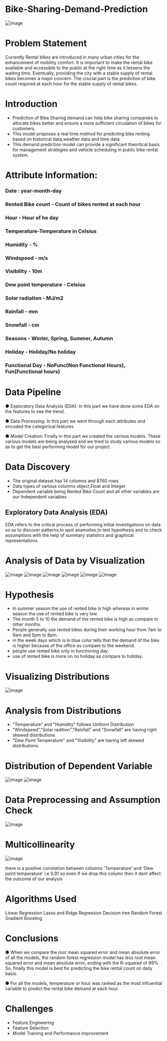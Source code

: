 # Bike-Sharing-Demand-Prediction

![image](https://user-images.githubusercontent.com/107911669/197341317-b4a7af0c-15d5-463a-bafb-ccde09f5cb56.png)

# Problem Statement
Currently Rental bikes are introduced in many urban cities for the enhancement of mobility comfort. It is important to make the rental bike available and accessible to the public at the right time as it lessens the waiting time. Eventually, providing the city with a stable supply of rental bikes becomes a major concern. The crucial part is the prediction of bike count required at each hour for the stable supply of rental bikes.

# Introduction

* Prediction of Bike Sharing demand can help bike sharing companies to allocate bikes better and ensure a more sufficient circulation of bikes for customers.
* This model proposes a real time method for predicting bike renting based on historical data,weather data and time data.
* This demand prediction model can provide a significant theortical basis for management strategies and vehicle scheduling in public bike rental system.

# Attribute Information:
### Date : year-month-day
### Rented Bike count - Count of bikes rented at each hour
### Hour - Hour of he day
### Temperature-Temperature in Celsius
### Humidity - %
### Windspeed - m/s
### Visibility - 10m
### Dew point temperature - Celsius
### Solar radiation - MJ/m2
### Rainfall - mm
### Snowfall - cm
### Seasons - Winter, Spring, Summer, Autumn
### Holiday - Holiday/No holiday
### Functional Day - NoFunc(Non Functional Hours), Fun(Functional hours)

# Data Pipeline
● Exploratory Data Analysis (EDA): In this part we have done some EDA on the features to see the trend.

● Data Processing: In this part we went through each attributes and encoded the categorical features.

● Model Creation: Finally in this part we created the various models. These various models are being analysed and we tried to study various models so as to get the best performing model for our project.

# Data Discovery

* The original dataset has 14 columns and 8760 rows
* Data types of various columns object,Float and Integer
* Dependent variable being Rented Bike Count and all other variables are our Independent variables

## Exploratory Data Analysis (EDA)

EDA refers to the critical process of performing initial investigations on data so as to discover patterns,to spot anamolies,to test hypothesis and to check assumptions with the help of summary statistics and graphical representations 

# Analysis of Data by Visualization
![image](https://user-images.githubusercontent.com/107911669/197342537-4f79fb09-8aad-4f31-8a64-43d8a2e3ef14.png)
![image](https://user-images.githubusercontent.com/107911669/197342558-92c48e03-5efb-4374-8393-b63c79c5cf9e.png)
![image](https://user-images.githubusercontent.com/107911669/197342567-622d384a-ba7e-447d-a53b-f198a829a83b.png)
![image](https://user-images.githubusercontent.com/107911669/197342586-144afa19-3a48-4124-8315-440073d91926.png)
![image](https://user-images.githubusercontent.com/107911669/197342599-4892e240-17f5-4e98-bbd6-4d90d8b5dc8f.png)
![image](https://user-images.githubusercontent.com/107911669/197342617-20267ea9-d26c-4b3b-a3d5-de3ade75550d.png)

# Hypothesis
* In summer season the use of rented bike is high whereas in winter season the use of rented bike is very low.
* The month 5 to 10 the demand of the rented bike is high as compare to other months.
* People generally use rented bikes during their working hour from 7am to 9am and 5pm to 8pm.
* in the week days which is in blue colur tells that the demand of the bike is higher because of the office as compare to the weekend.
* people use rented bike only in functioning day.
* use of rented bike is more on no holiday as compare to holiday.

# Visualizing Distributions
![image](https://user-images.githubusercontent.com/107911669/197342838-18578d65-24e5-4d8b-91b0-74b1082e03a5.png)

# Analysis from Distributions 
* "Temperature" and "Humidity" follows Uniform Distribution
* "Windspeed","Solar radition","Rainfall" and "Snowfall" are having right skewed distributions
* "Dew Point Temperature" and "Visibility" are having left skewed distributions.

# Distribution of Dependent Variable 
![image](https://user-images.githubusercontent.com/107911669/197343081-33dcc856-c6a7-491c-8fe8-b114c9bea072.png)
![image](https://user-images.githubusercontent.com/107911669/197343093-31d76857-2424-4c89-aea7-55b09086a7d0.png)

# Data Preprocessing and Assumption Check

![image](https://user-images.githubusercontent.com/107911669/197343258-6f2b1114-9560-4f9a-8326-550d70704436.png)

# Multicollinearity

![image](https://user-images.githubusercontent.com/107911669/197343282-16d68ff7-4c51-483d-86ad-9a9c476f525e.png)

there is a positive correlation between columns 'Temperature' and 'Dew point temperature' i.e 0.91 so even if we drop this column then it dont affect the outcome of our analysis

# Algorithms Used

Linear Regression
Lasso and Ridge Regression
Decision tree
Random Forest
Gradient Boosting

# Conclusions
● When we compare the root mean squared error and mean absolute error of all the models, the random forest regression model has less root mean squared error and mean absolute error, ending with the R-squared of 99% . So, finally this model is best for predicting the bike rental count on daily basis.

● For all the models, temperature or hour was ranked as the most influential variable to predict the rental bike demand at each hour.

# Challenges

* Feature Engineering 
* Feature Selection
* Model Training and Performance improvement
